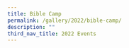 ```yaml
---
title: Bible Camp
permalink: /gallery/2022/bible-camp/
description: ""
third_nav_title: 2022 Events
---
```

